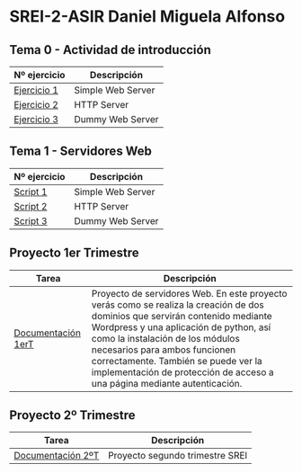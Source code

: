 # SREI-2-ASIR Daniel Miguela Alfonso

## Tema 0 - Actividad de introducción
|Nº ejercicio|Descripción     |
|------------|----------------|
|[Ejercicio 1](/Tema0/Ejemplo1.md)|Simple Web Server|
|[Ejercicio 2](/Tema0/Ejemplo2.md)|HTTP Server      |
|[Ejercicio 3](/Tema0/Ejemplo3.md)|Dummy Web Server |

## Tema 1 - Servidores Web
|Nº ejercicio|Descripción     |
|------------|----------------|
|[Script 1](Tema1/Script1.md)|Simple Web Server|
|[Script 2](Tema1/Script2.md)|HTTP Server      |
|[Script 3](Tema1/Script3.md)|Dummy Web Server |

## Proyecto 1er Trimestre
|Tarea|Descripción|
|-----|-----------|
|[Documentación 1erT](Trabajo%201er%20T/Documentación.md)|Proyecto de servidores Web. En este proyecto verás como se realiza la creación de dos dominios que servirán contenido mediante Wordpress y una aplicación de python, así como la instalación de los módulos necesarios para ambos funcionen correctamente. También se puede ver la implementación de protección de acceso a una página mediante autenticación.|

## Proyecto 2º Trimestre
|Tarea|Descripción|
|-----|-----------|
|[Documentación 2ºT](/Proyecto%202º%20Trimestre/documentacion.md)|Proyecto segundo trimestre SREI|

